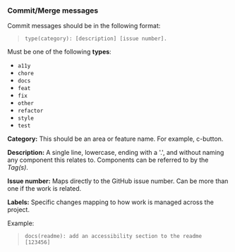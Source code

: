 ### Commit/Merge messages
Commit messages should be in the following format: 
> `type(category): [description] [issue number].`

Must be one of the following **types**:
- `a11y`
- `chore`
- `docs`
- `feat`
- `fix`
- `other`
- `refactor`
- `style`
- `test`

**Category:** This should be an area or feature name. For example, c-button.

**Description:** A single line, lowercase, ending with a '.', and without naming any component this relates to. Components can be referred to by the *Tag(s)*.

**Issue number:** Maps directly to the GitHub issue number. Can be more than one if the work is related.

**Labels:** Specific changes mapping to how work is managed across the project.

Example:
>`docs(readme): add an accessibility section to the readme [123456]`
